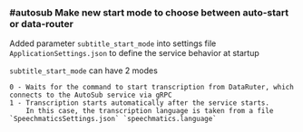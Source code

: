 ### #autosub Make new start mode to choose between auto-start or data-router

Added parameter `subtitle_start_mode` into settings file `ApplicationSettings.json` to define the service behavior
at startup

`subtitle_start_mode` can have 2 modes

```
0 - Waits for the command to start transcription from DataRuter, which connects to the AutoSub service via gRPC
1 - Transcription starts automatically after the service starts.
    In this case, the transcription language is taken from a file `SpeechmaticsSettings.json` `speechmatics.language`
```
